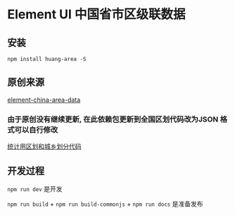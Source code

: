# Element UI 中国省市区级联数据




## 安装

  `npm install huang-area -S`

## 原创来源

[element-china-area-data](https://github.com/Plortinus/element-china-area-data)

###  由于原创没有继续更新, 在此依赖包更新到全国区划代码改为JSON 格式可以自行修改

[统计用区划和城乡划分代码](http://www.stats.gov.cn/tjsj/tjbz/tjyqhdmhcxhfdm/2021/index.html)


## 开发过程

`npm run dev` 是开发

`npm run build` + `npm run build-commonjs` + `npm run docs` 是准备发布
